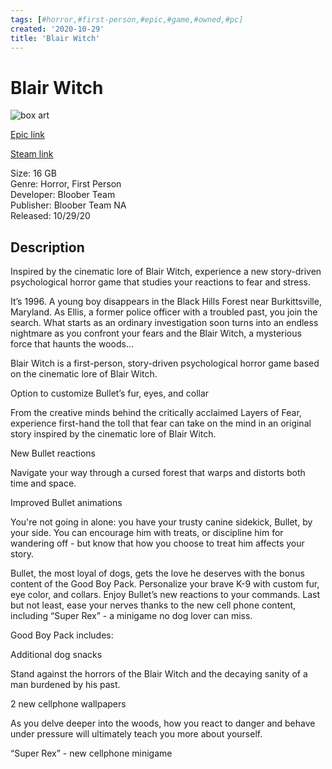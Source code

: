 ```yaml
---
tags: [#horror,#first-person,#epic,#game,#owned,#pc]
created: '2020-10-29'
title: 'Blair Witch'
---
```

# Blair Witch

![box art](https://cdn1.epicgames.com/8101d2b09984401fa28cecce4c867e71/offer/EGS_BlairWitch_BlooberTeam_S1-2560x1440-53470388ca2f16b4d6a3b018438086b7.jpg?h=270&amp;resize=1&amp;w=480)

[Epic link](https://www.epicgames.com/store/en-US/p/blair-witch)

[Steam link](https://store.steampowered.com/app/1092660/Blair_Witch/?snr=1_7_7_151_150_1)

Size: 16 GB  
Genre: Horror, First Person  
Developer: Bloober Team  
Publisher: Bloober Team NA  
Released: 10/29/20  

## Description

Inspired by the cinematic lore of Blair Witch, experience a new story-driven psychological horror game that studies your reactions to fear and stress.

It’s 1996. A young boy disappears in the Black Hills Forest near Burkittsville, Maryland. As Ellis, a former police officer with a troubled past, you join the search. What starts as an ordinary investigation soon turns into an endless nightmare as you confront your fears and the Blair Witch, a mysterious force that haunts the woods…

Blair Witch is a first-person, story-driven psychological horror game based on the cinematic lore of Blair Witch.

Option to customize Bullet’s fur, eyes, and collar

From the creative minds behind the critically acclaimed Layers of Fear, experience first-hand the toll that fear can take on the mind in an original story inspired by the cinematic lore of Blair Witch.

New Bullet reactions

Navigate your way through a cursed forest that warps and distorts both time and space.

Improved Bullet animations

​You're not going in alone: you have your trusty canine sidekick, Bullet, by your side. You can encourage him with treats, or discipline him for wandering off - but know that how you choose to treat him affects your story.

Bullet, the most loyal of dogs, gets the love he deserves with the bonus content of the Good Boy Pack. Personalize your brave K-9 with custom fur, eye color, and collars. Enjoy Bullet’s new reactions to your commands. Last but not least, ease your nerves thanks to the new cell phone content, including “Super Rex” - a minigame no dog lover can miss.

Good Boy Pack includes:

Additional dog snacks

Stand against the horrors of the Blair Witch and the decaying sanity of a man burdened by his past.

2 new cellphone wallpapers

As you delve deeper into the woods, how you react to danger and behave under pressure will ultimately teach you more about yourself.

“Super Rex” - new cellphone minigame
